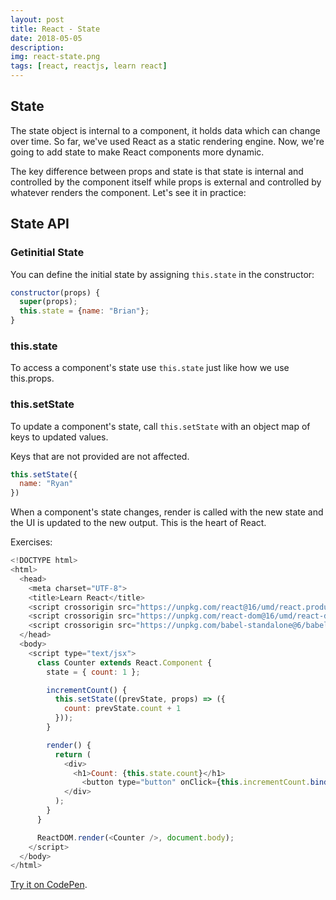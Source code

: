 ```yaml
---
layout: post
title: React - State
date: 2018-05-05
description: 
img: react-state.png
tags: [react, reactjs, learn react]
---
```


## State

The state object is internal to a component, it holds data which can change over time. So far, we've used React as a static rendering engine. Now, we're going to add state to make React components more dynamic.

The key difference between props and state is that state is internal and controlled by the component itself while props is external and controlled by whatever renders the component. Let's see it in practice:

## State API

### Getinitial State

You can define the initial state by assigning `this.state` in the constructor:

```javascript
constructor(props) {
  super(props);
  this.state = {name: "Brian"};
}
```

### this.state

To access a component's state use `this.state` just like how we use this.props.

### this.setState

To update a component's state, call `this.setState` with an object map of keys to updated values.

Keys that are not provided are not affected.

```javascript
this.setState({
  name: "Ryan"
})
```

When a component's state changes, render is called with the new state and the UI is updated to the new output. This is the heart of React.

Exercises:

```javascript
<!DOCTYPE html>
<html>
  <head>
    <meta charset="UTF-8">
    <title>Learn React</title>
    <script crossorigin src="https://unpkg.com/react@16/umd/react.production.min.js"></script>
    <script crossorigin src="https://unpkg.com/react-dom@16/umd/react-dom.production.min.js"></script>
    <script crossorigin src="https://unpkg.com/babel-standalone@6/babel.min.js"></script>
  </head>
  <body>
    <script type="text/jsx">
      class Counter extends React.Component {
        state = { count: 1 };

        incrementCount() {
          this.setState((prevState, props) => ({
            count: prevState.count + 1
          })); 
        }

        render() {
          return (
            <div>
              <h1>Count: {this.state.count}</h1>
                <button type="button" onClick={this.incrementCount.bind(this)}>Increment</button>
            </div>
          );
        }
      }

      ReactDOM.render(<Counter />, document.body);
    </script>
  </body>
</html>
```

[Try it on CodePen](https://codepen.io/Bunlong/pen/XqegYR).
